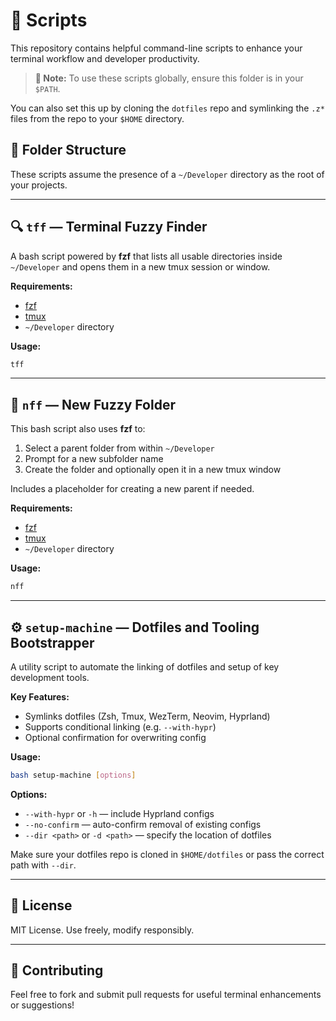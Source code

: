 # 🚀 Scripts

This repository contains helpful command-line scripts to enhance your terminal workflow and developer productivity.

> **📌 Note:**
> To use these scripts globally, ensure this folder is in your `$PATH`.

You can also set this up by cloning the `dotfiles` repo and symlinking the `.z*` files from the repo to your `$HOME` directory.

## 📁 Folder Structure

These scripts assume the presence of a `~/Developer` directory as the root of your projects.

---

## 🔍 `tff` — Terminal Fuzzy Finder

A bash script powered by **fzf** that lists all usable directories inside `~/Developer` and opens them in a new tmux session or window.

**Requirements:**

* [fzf](https://github.com/junegunn/fzf)
* [tmux](https://github.com/tmux/tmux)
* `~/Developer` directory

**Usage:**

```bash
tff
```

---

## 📂 `nff` — New Fuzzy Folder

This bash script also uses **fzf** to:

1. Select a parent folder from within `~/Developer`
2. Prompt for a new subfolder name
3. Create the folder and optionally open it in a new tmux window

Includes a placeholder for creating a new parent if needed.

**Requirements:**

* [fzf](https://github.com/junegunn/fzf)
* [tmux](https://github.com/tmux/tmux)
* `~/Developer` directory

**Usage:**

```bash
nff
```

---

## ⚙️ `setup-machine` — Dotfiles and Tooling Bootstrapper

A utility script to automate the linking of dotfiles and setup of key development tools.

**Key Features:**

* Symlinks dotfiles (Zsh, Tmux, WezTerm, Neovim, Hyprland)
* Supports conditional linking (e.g. `--with-hypr`)
* Optional confirmation for overwriting config

**Usage:**

```bash
bash setup-machine [options]
```

**Options:**

* `--with-hypr` or `-h` — include Hyprland configs
* `--no-confirm` — auto-confirm removal of existing configs
* `--dir <path>` or `-d <path>` — specify the location of dotfiles

Make sure your dotfiles repo is cloned in `$HOME/dotfiles` or pass the correct path with `--dir`.

---

## 📜 License

MIT License. Use freely, modify responsibly.

---

## 🙌 Contributing

Feel free to fork and submit pull requests for useful terminal enhancements or suggestions!
